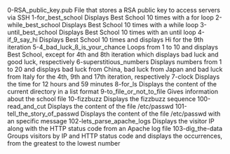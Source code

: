 0-RSA_public_key.pub	File that stores a RSA public key to access servers via SSH
1-for_best_school	Displays Best School 10 times with a for loop
2-while_best_school	Displays Best School 10 times with a while loop
3-until_best_school	Displays Best School 10 times with an until loop
4-if_9_say_hi	Displays Best School 10 times and displays Hi for the 9th iteration
5-4_bad_luck_8_is_your_chance	Loops from 1 to 10 and displays Best School, except for 4th and 8th iteration which displays bad luck and good luck, respectively
6-superstitious_numbers	Displays numbers from 1 to 20 and displays bad luck from China, bad luck from Japan and bad luck from Italy for the 4th, 9th and 17th iteration, respectively
7-clock	Displays the time for 12 hours and 59 minutes
8-for_ls	Displays the content of the current directory in a list format
9-to_file_or_not_to_file	Gives information about the school file
10-fizzbuzz	Displays the fizzbuzz sequence
100-read_and_cut	Displays the content of the file /etc/passwd
101-tell_the_story_of_passwd	Displays the content of the file /etc/passwd with an specific message
102-lets_parse_apache_logs	Displays the visitor IP along with the HTTP status code from an Apache log file
103-dig_the-data	Groups visitors by IP and HTTP status code and displays the occurrences, from the greatest to the lowest number
